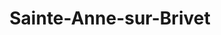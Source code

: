 ---
title: Sainte-Anne-sur-Brivet
url: /sainte-anne-sur-brivet/
latitude: 47.46
longitude: -2.005
---
